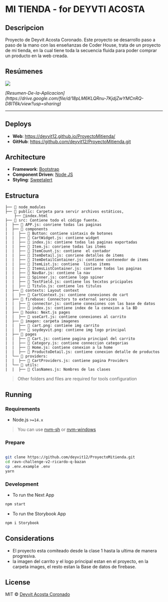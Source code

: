 # MI TIENDA - for DEYVTI ACOSTA

## Descripcion

Proyecto de Deyvit Acosta Coronado. Este proyecto se desarrollo paso a paso de la mano con las enseñanzas de Coder House, trata de un proyecto de mi tienda, en la cual tiene toda la secuencia fluida para poder comprar un producto en la web creada.

## Resúmenes


  <a href="https://drive.google.com/file/d/18pLM6KLQRnu-7KjdjZwYMCnRQ-D8IT6k/view?usp=sharing">
    <img src="https://anthoncode.com/wp-content/uploads/2020/07/google-drive-icon.png">
  </a>
  <p><em>[Resumen-De-la-Aplicacion](https://drive.google.com/file/d/18pLM6KLQRnu-7KjdjZwYMCnRQ-D8IT6k/view?usp=sharing)</em></p>
</div>

---

## Deploys

- **Web**: https://deyvit12.github.io/ProyectoMitienda/
- **GitHub**: https://github.com/deyvit12/ProyectoMitienda.git


## Architecture

- **Framework**: [Bootstrap](https://getbootstrap.com/)
- **Component Driven**: [Node JS](https://nodejs.org/es/)
- **Styling**: [Sweetalert](https://sweetalert.js.org/)

## Estructura

```
├── 📁 node_modules 
├── 📁 public: Carpeta para servir archivos estáticos, 
    ├── 📄index.html
├── 📂 src: Contiene todo el código fuente.
|  ├── 📄 APP.js: conriene todas las paginas
|  ├── 📂 components
|  |  ├── 📄 Button: contiene sintaxis de botones
|  |  ├── 📄 CartWidget.js: contiene widget
|  |  ├── 📄 index.js: contiene todas las paginas exportadas
|  |  ├── 📄 Item.js: conriene todas las items
|  |  ├── 📄 ItemCount.js: contiene  el contador
|  |  ├── 📄 ItemDetail.js: conriene detalles de items
|  |  ├── 📄 ItemDetailContainer.js: contiene contenedor de items
|  |  ├── 📄 ItemList.js: contiene  listas items
|  |  ├── 📄 ItemsListContainer.js: contiene todas las paginas
|  |  ├── 📄 NavBar.js: contiene la nav
|  |  ├── 📄 Spinner.js: contiene logo spiner
|  |  ├── 📄 TextField.js: contiene los tecxtos pricipales
|  |  ├── 📄 Titulo.js: contiene los titulos
|  ├── 📁 contexts: Layout context
|  |  ├── 📄 CartContext.js: contiene conexiones de cart
|  ├── 📁 firebase: Connectors to external services
|  |  ├── 📄 connector.js: contiene conexiones con las base de datos
|  |  ├── 📄 index.js: contiene index de la conexion a la BD
|  ├── 📁 hooks: Next.js pages
|  |  ├── 📄 useCart.js: contiene conexiones al carrito
|  ├── 📂 imagen: carpeta imagenes 
|  |  ├── 📄 cart.png: contiene img carrito
|  |  ├── 📄 soydeyvit.png: contiene img logo principal
|  ├── 📂 pages
|  |  ├── 📄 Cart.js: contiene pagina principal del carrito
|  |  ├── 📄 Category.js: contiene conneccion categorias
|  |  ├── 📄 Home.js: contiene conexion a la home
|  |  ├── 📄 ProductoDetail.js: contiene conexion detalle de productos
|  └── 📁 providers:
|  |  ├── 📄 CartProviders.js: contiene pagina Providers
|  └── 📁 utils:
|  |  ├── 📄 ClasNames.js: Nombres de las clases

```

> Other folders and files are required for tools configuration

## Running

### Requirements

- Node.js `>=14.x`


> You can use [nvm-sh](https://github.com/nvm-sh/nvm) or [nvm-windows](https://github.com/coreybutler/nvm-windows)

### Prepare

```bash

git clone https://github.com/deyvit12/ProyectoMitienda.git
cd ravn-challenge-v2-ricardo-q-bazan
cp .env.example .env
yarn
```

### Development

- To run the Next App

```bash
npm start

```

- To run the Storybook App

```bash
npm i Storybook

```


## Considerations

- El proyecto esta comiteado desde la clase 1 hasta la ultima de manera progresiva.
- la imagen del carrito y el logo principal estan en el proyecto, en la carpeta images, el resto estan la Base de datos de firebase.


## License

MIT © [Deyvit Acosta Coronado](https://face.pe)